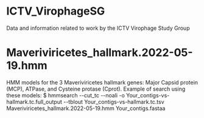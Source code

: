 # ICTV_VirophageSG
Data and information related to work by the ICTV Virophage Study Group

# Maveriviricetes_hallmark.2022-05-19.hmm
HMM models for the 3 Maveriviricetes hallmark genes: Major Capsid protein (MCP), ATPase, and Cysteine protase (Cprot).
Example of search using these models:
$ hmmsearch --cut_tc --noali -o Your_contigs-vs-hallmark.tc.full_output --tblout Your_contigs-vs-hallmark.tc.tsv Maveriviricetes_hallmark.2022-05-19.hmm  Your_contigs.fastaa
